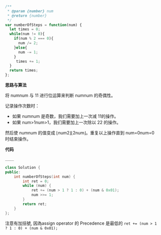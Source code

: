 ```javascript
/**
 * @param {number} num
 * @return {number}
 */
var numberOfSteps = function(num) {
  let times = 0;
  while(num != 0){
    if(num % 2 === 0){
      num /= 2;
    }else{
      num -= 1;
    }
     times += 1;
  }
  return times;
};
```


**思路与算法**

将 numnum 与 11 进行位运算来判断 numnum 的奇偶性。

记录操作次数时：

- 如果 numnum 是奇数，我们需要加上一次减 11的操作。
- 如果 num>1num>1，我们需要加上一次除以 22 的操作。

然后使 numnum 的值变成 ⌊num2⌋⌊2num​⌋。重复以上操作直到 num=0num=0 时结束操作。

**代码**
    
```c++
____

class Solution {
public:
    int numberOfSteps(int num) {
        int ret = 0;
        while (num) {
            ret += (num > 1 ? 1 : 0) + (num & 0x01);
            num >>= 1;
        }
        return ret;
    }
};
```

注意有加括號, 因為assign operator 的 Precedence 是最低的
`ret += (num > 1 ? 1 : 0) + (num & 0x01);`
